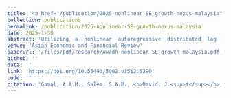 ```yaml
---
title: '<a href="/publication/2025-nonlinear-SE-growth-nexus-malaysia" style="text-decoration:none;">Investigating the  effect  of  the  shadow  economy  on Malaysia’seconomic growth: Insight from a nonlinear perspective</a>'
collection: publications
permalink: /publication/2025-nonlinear-SE-growth-nexus-malaysia
date: 2025-1-30
abstract: 'Utilizing  a  nonlinear  autoregressive  distributed  lag  (NARDL)  model,  this study aims to find out if the shadow economy's (SE) effect on Malaysia's economic growth is not linear from 1970 to 2022. This model uniquely identifies potential nonlinearities or  asymmetries  in the relationship between SE and growth. The results  of the bounds tests show that there is a strong long-term link between economic growth and both good and bad changes in the SE, as well as variables like inflation, urban population growth in cities,  financial  development,  and  economic uncertainty.  Furthermore,  the  results indicate that the SE’s influence on growth is nonlinear, both in the short and long term. In particular, both growing  and shrinking the  SE have positive effects  on growth, but growing the SE has a bigger long-term effect than shrinking it. Conversely, in the short term, reductions in the SE’s size have a greater impact. Additionally, inflation, urban population  growth,  financial  development,  and  economic  uncertainties  emerge  as  key determinants of growth across both time horizons. These findings suggest the need for policies that reduce the size of the shadow economy and encourage the shift from informal to formal economic activities to foster sustained economic growth.'
venue: 'Asian Economic and Financial Review'
paperurl: '/files/pdf/research/Awadh-nonlinear-SE-growth-malaysia.pdf'
github: ''
data: ''
link: 'https://doi.org/10.55493/5002.v15i2.5290'
code: ''
citation: 'Gamal, A.A.M., Salem, S.A.M., <b>David, J.<sup>†</sup></b>, Tha, G.P., & Viswanathan, K.K. (2025). &quot;2025-nonlinear-SE-growth.&quot; <i>Asian Economic and Financial Review</i>, <i>15</i>(2), 182-195. https://doi.org/10.55493/5002.v15i2.5290.'
---
```

